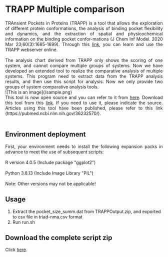 # TRAPP Multiple comparison
<div style="text-align: justify"> TRAnsient Pockets in Proteins (TRAPP) is a tool that allows the exploration of different protein conformations, the analysis of binding pocket flexibility and dynamics, and the extraction of spatial and physicochemical information on the binding pocket confor-mations (J Chem Inf Model. 2020 Mar 23;60(3):1685-1699). Through this <a href="https://trapp.h-its.org/trapp">link</a>, you can learn and use the TRAPP webserver online.</div>
<div style="text-align: justify"> <br> </div>
<div style="text-align: justify"> The analysis chart derived from TRAPP only shows the scoring of one system, and cannot compare multiple groups of systems. Now we have developed an extended tool to realize the comparative analysis of multiple systems. This program need to extract data from the TRAPP analysis results, and then use this script for analysis. Now we only provide two groups of system comparative analysis tools. </div>
![This is an image](/sample.png)
<div style="text-align: justify"> This tool is now open source and you can refer to it from <a href="https://github.com/sean28/TRAPP-Multiple-comparison.git">here</a>. Download this tool from this <a href="https://github.com/sean28/TRAPP-Multiple-comparison/archive/refs/heads/main.zip">link</a>. If you need to use it, please indicate the source. Articles using this tool have been published, please refer to this link (https://pubmed.ncbi.nlm.nih.gov/36232570/).</div>
<div style="text-align: justify"> <br> </div>



## Environment deployment
<div style="text-align: justify">First, your environment needs to install the following expansion packs in advance to meet the use of subsequent scripts:</div>
<div style="text-align: justify"> <br> </div>
R version 4.0.5 (Include package "ggplot2")
<div style="text-align: justify"> <br> </div>
Python 3.8.13   (Include Image Library "PIL")
<div style="text-align: justify"> <br> </div>
Note: Other versions may not be applicable!

## Usage
1. Extract the pocket_size_summ.dat from TRAPPOutput.zip, and exported to csv file in triad-nma.csv format
2. Run run.sh

## Download the complete script zip
Click <a href="https://github.com/sean28/TRAPP-Multiple-comparison/archive/refs/heads/main.zip">here</a>.


